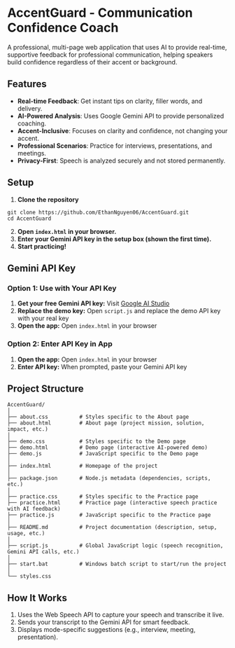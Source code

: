 # AccentGuard - Communication Confidence Coach

A professional, multi-page web application that uses AI to provide real-time, supportive feedback for professional communication, helping speakers build confidence regardless of their accent or background.

## Features
- **Real-time Feedback**: Get instant tips on clarity, filler words, and delivery.
- **AI-Powered Analysis**: Uses Google Gemini API to provide personalized coaching.
- **Accent-Inclusive**: Focuses on clarity and confidence, not changing your accent.
- **Professional Scenarios**: Practice for interviews, presentations, and meetings.
- **Privacy-First**: Speech is analyzed securely and not stored permanently.

## Setup
1. **Clone the repository**
```
git clone https://github.com/EthanNguyen06/AccentGuard.git
cd AccentGuard
```
2. **Open `index.html` in your browser.**
3. **Enter your Gemini API key in the setup box (shown the first time).**
4. **Start practicing!**


## Gemini API Key

### Option 1: Use with Your API Key
1. **Get your free Gemini API key:** Visit [Google AI Studio](https://makersuite.google.com/app/apikey)
2. **Replace the demo key:** Open `script.js` and replace the demo API key with your real key
3. **Open the app:** Open `index.html` in your browser

### Option 2: Enter API Key in App
1. **Open the app:** Open `index.html` in your browser
2. **Enter API key:** When prompted, paste your Gemini API key

## Project Structure
```
AccentGuard/
│
├── about.css          # Styles specific to the About page
├── about.html         # About page (project mission, solution, impact, etc.)
│
├── demo.css           # Styles specific to the Demo page
├── demo.html          # Demo page (interactive AI-powered demo)
├── demo.js            # JavaScript specific to the Demo page
│
├── index.html         # Homepage of the project
│
├── package.json       # Node.js metadata (dependencies, scripts, etc.)
│
├── practice.css       # Styles specific to the Practice page
├── practice.html      # Practice page (interactive speech practice with AI feedback)
├── practice.js        # JavaScript specific to the Practice page
│
├── README.md          # Project documentation (description, setup, usage, etc.)
│
├── script.js          # Global JavaScript logic (speech recognition, Gemini API calls, etc.)
│
├── start.bat          # Windows batch script to start/run the project
│
└── styles.css    
```

## How It Works
1. Uses the Web Speech API to capture your speech and transcribe it live.
2. Sends your transcript to the Gemini API for smart feedback.
3. Displays mode-specific suggestions (e.g., interview, meeting, presentation).

